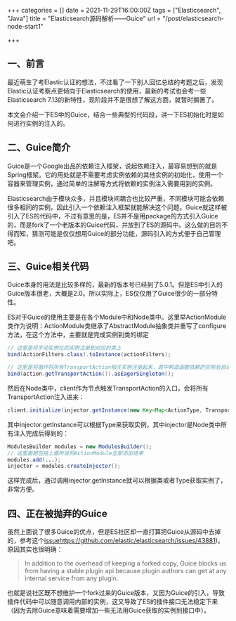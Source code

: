 +++
categories = []
date = 2021-11-29T16:00:00Z
tags = ["Elasticsearch", "Java"]
title = "Elasticsearch源码解析——Guice"
url = "/post/elasticsearch-node-start1"

+++
## 一、前言

最近萌生了考Elastic认证的想法，不过看了一下别人回忆总结的考题之后，发现Elastic认证考察点更倾向于Elasticsearch的使用，最新的考试也会考一些Elasticsearch 7.13的新特性，现阶段并不是很想了解这方面，就暂时搁置了。

本文会介绍一下ES中的Guice，结合一些典型的代码段，讲一下ES初始化时是如何进行实例的注入的。

## 二、Guice简介

Guice是一个Google出品的依赖注入框架，说起依赖注入，最容易想到的就是Spring框架。它的用处就是不需要考虑实例依赖的其他实例的初始化，使用一个容器来管理实例，通过简单的注解等方式将依赖的实例注入需要用到的实例。

Elasticsearch由于模块众多，并且模块间耦合也比较严重，不同模块可能会依赖很多相同的实例，因此引入一个依赖注入框架就能解决这个问题。Guice就这样被引入了ES的代码中，不过有意思的是，ES并不是用package的方式引入Guice的，而是fork了一个老版本的Guice代码，并放到了ES的源码中。这么做的目的不得而知，猜测可能是仅仅想用Guice的部分功能，源码引入的方式便于自己管理吧。

## 三、Guice相关代码

Guice本身的用法是比较多样的，最新的版本号已经到了5.0.1。但是ES中引入的Guice版本很老，大概是2.0。所以实际上，ES仅仅用了Guice很少的一部分特性。

ES对于Guice的使用主要是在各个Module中和Node类中。这里举ActionModule类作为说明：ActionModule类继承了AbstractModule抽象类并重写了configure方法，在这个方法中，主要就是完成实例到类的绑定

```Java
// 这里是将手动实例化的实例注册到对应的类上
bind(ActionFilters.class).toInstance(actionFilters);

// 这里是将循环将所有TransportAction相关实例注册起来，其中构造函数依赖的实例会自动注入
bind(action.getTransportAction()).asEagerSingleton();
```

然后在Node类中，client作为节点触发TransportAction的入口，会将所有TransportAction注入进来：
```Java
client.initialize(injector.getInstance(new Key<Map<ActionType, TransportAction>>() {}), () -> clusterService.localNode().getId(), transportService.getRemoteClusterService(), namedWriteableRegistry);
```

其中injector.getInstance可以根据Type来获取实例，其中injector是Node类中所有注入完成后得到的：

```Java
ModulesBuilder modules = new ModulesBuilder();
// 这里面把包括上面所说的ActionModule全部添加进来
modules.add(...);
injector = modules.createInjector();
```

这样完成后，通过调用injector.getInstance就可以根据类或者Type获取实例了，非常方便。

## 四、正在被抛弃的Guice

虽然上面说了很多Guice的优点，但是ES社区却一直打算把Guice从源码中去掉的，参考这个[issue](https://github.com/elastic/elasticsearch/issues/43881)https://github.com/elastic/elasticsearch/issues/43881)。原因其实也很明确：

> In addition to the overhead of keeping a forked copy, Guice blocks us from having a stable plugin api because plugin authors can get at any internal service from any plugin.

也就是说社区既不想维护一个fork过来的Guice版本，又因为Guice的引入，导致插件代码中可以随意调用内部的实例，这又导致了ES的插件接口无法稳定下来（因为去除Guice意味着需要增加一些无法用Guice获取的实例到接口中）。